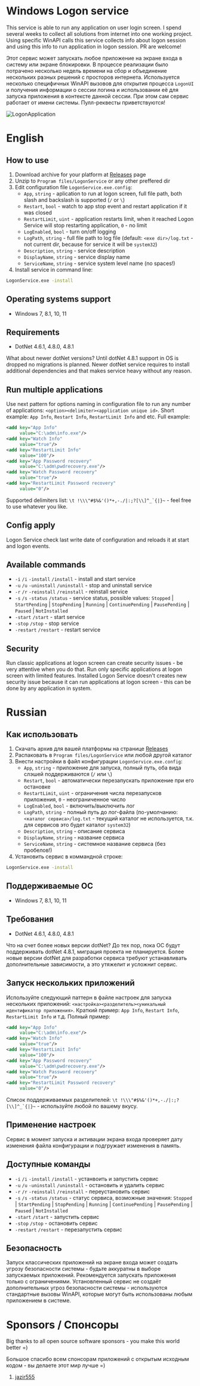 # Windows Logon service

This service is able to run any application on user login screen. I spend several weeks to collect all solutions from internet into one working project. Using specific WinAPI calls this service collects info about logon session and using this info to run application in logon session. PR are welcome!

Этот сервис может запускать любое приложение на экране входа в систему или экране блокировки. В процессе реализации было потрачено несколько недель времени на сбор и объединение нескольких разных решений с просторов интернета. Используется несколько специфичных WinAPI вызовов для открытия процесса `LogonUI` и получения информации о сессии логина и использовании её для запуска приложения в контексте данной сессии. При этом сам сервис работает от имени системы. Пулл-реквесты приветствуются!

![LogonApplication](https://github.com/VoidVolker/Windows-logon-service/assets/5086438/23dfd564-a8b7-43d2-a96d-3205aa40c341)

# English
## How to use

1. Download archive for your platform at [Releases](https://github.com/VoidVolker/Windows-logon-service/releases) page
1. Unzip to `Program files/LogonService` or any other preffered dir
1. Edit configuration file `LogonService.exe.config`:
    - `App`, `string` - aplication to run at logon screen, full file path, both slash and backslash is supported (`/` or `\`)
    - `Restart`, `bool` - watch to app stop event and restart application if it was closed
    - `RestartLimit`, `uint` - application restarts limit, when it reached Logon Service will stop restarting application, `0` - no limit
    - `LogEnabled`, `bool` - turn on/off logging
    - `LogPath`, `string` - full file path to log file (default: `<exe dir>/log.txt` - not current dir, because for service it will be `system32`)
    - `Description`, `string` - service description
    - `DisplayName`, `string` - service display name
    - `ServiceName`, `string` - service system level name (no spaces!)
1. Install service in command line:
```cmd
LogonService.exe -install
```

## Operating systems support

- Windows 7, 8.1, 10, 11

## Requirements

- DotNet 4.6.1, 4.8.0, 4.8.1

What about newer dotNet versions? Until dotNet 4.8.1 support in OS is dropped no migrations is planned. Newer dotNet service requires to install additional dependencies and that makes service heavy without any reason.

## Run multiple applications

Use next pattern for options naming in configuration file to run any number of applications: `<option><delimiter><application unique id>`.
Short example: `App Info`, `Restart Info`, `RestartLimit Info` and etc.
Full example:
```xml
<add key="App Info"
     value="C:\adm\info.exe"/>
<add key="Watch Info"
     value="true"/>
<add key="RestartLimit Info"
     value="100"/>
<add key="App Password recovery"
     value="C:\adm\pwdrecovery.exe"/>
<add key="Watch Password recovery"
     value="true"/>
<add key="RestartLimit Password recovery"
     value="0"/>
```

Supported delimiters list: ```\t !\\\"#$%&'()*+,-./|:;?[\\]^_`{|}~``` - feel free to use whatever you like.

## Config apply

Logon Service check last write date of configuration and reloads it at start and logon events.

## Available commands

- `-i` `/i` `-install` `/install` - install and start service
- `-u` `/u` `-uninstall` `/uninstall` - stop and uninstall service
- `-r` `/r` `-reinstall` `/reinstall` - reinstall service
- `-s` `/s` `-status` `/status` - service status, possible values: `Stopped` | `StartPending` | `StopPending` | `Running` | `ContinuePending` | `PausePending` | `Paused` | `NotInstalled`
- `-start` `/start` - start service
- `-stop` `/stop` - stop service
- `-restart` `/restart` - restart service

## Security

Run classic applications at logon screen can create security issues - be very attentive when you do that. Run only specific applications at logon screen with limited features. Installed Logon Service doesn't creates new security issue because it can run applications at logon screen - this can be done by any application in system.

# Russian

## Как использовать

1. Скачать архив для вашей платформы на странице [Releases](https://github.com/VoidVolker/Windows-logon-service/releases)
1. Распаковать в `Program files/LogonService` или любой другой каталог
1. Внести настройки в файл конфигурации `LogonService.exe.config`:
    - `App`, `string` - приложение для запуска, полный путь, оба вида слэшей поддерживаются (`/` или `\`)
    - `Restart`, `bool` - автоматически перезапускать приложение при его остановке
    - `RestartLimit`, `uint` - ограничения числа перезапусков приложения, `0` - неограниченное число
    - `LogEnabled`, `bool` - включить/выключить лог
    - `LogPath`, `string` - полный путь до лог-файла (по-умолчанию: `<каталог сервиса>/log.txt` - текущий каталог не используется, т.к. для сервисов это будет каталог `system32`)
    - `Description`, `string` - описание сервиса
    - `DisplayName`, `string` - название сервиса
    - `ServiceName`, `string` - системное название сервиса (без пробелов!)
1. Установить сервис в коммандной строке:
```cmd
LogonService.exe -install
```

## Поддерживаемые ОС

- Windows 7, 8.1, 10, 11

## Требования

- DotNet 4.6.1, 4.8.0, 4.8.1

Что на счет более новых версии dotNet? До тех пор, пока ОС будут поддерживать dotNet 4.8.1, миграция проекта не планируется. Более новые версии dotNet для разработки сервиса требуют устанавливать дополнительные зависимости, а это утяжелит и усложнит сервис.

## Запуск нескольких приложений

Используйте следующий паттерн в файле настроек для запуска нескольких приложений: `<настройка><разделитель><уникальный идентификатор приложения>`.
Краткий пример: `App Info`, `Restart Info`, `RestartLimit Info` и т.д.
Полный пример:
```xml
<add key="App Info"
     value="C:\adm\info.exe"/>
<add key="Watch Info"
     value="true"/>
<add key="RestartLimit Info"
     value="100"/>
<add key="App Password recovery"
     value="C:\adm\pwdrecovery.exe"/>
<add key="Watch Password recovery"
     value="true"/>
<add key="RestartLimit Password recovery"
     value="0"/>
```

Список поддерживаемых разделителей: ```\t !\\\"#$%&'()*+,-./|:;?[\\]^_`{|}~``` - используйте любой по вашему вкусу.

## Применение настроек

Сервис в момент запуска и активации экрана входа проверяет дату изменения файла конфигурации и подгружает изменения в память.

## Доступные команды

- `-i` `/i` `-install` `/install` - устанвоить и запустить сервис
- `-u` `/u` `-uninstall` `/uninstall` - остановить и удалить сервис
- `-r` `/r` `-reinstall` `/reinstall` - переустановить сервис
- `-s` `/s` `-status` `/status` - статус сервиса, возможные значения: `Stopped` | `StartPending` | `StopPending` | `Running` | `ContinuePending` | `PausePending` | `Paused` | `NotInstalled`
- `-start` `/start` - запустить сервис
- `-stop` `/stop` - остановить сервис
- `-restart` `/restart` - перезапустить сервис

## Безопасность

Запуск классических приложений на экране входа может создать угрозу безопасности системы - будьте аккуратны в выборе запускаемых приложений. Рекомендуется запускать приложения только с ограничениями. Установленный сервис не создаёт дополнительных угроз безопасности системы - используются стандартные вызовы WinAPI, которые могут быть использованы любым приложением в системе.

# Sponsors / Спонсоры

Big thanks to all open source software sponsors - you make this world better =)

Большое спасибо всем спонсорам приложений с открытым исходным кодом - вы делаете этот мир лучше =)

1. [jazir555](https://github.com/jazir555)
